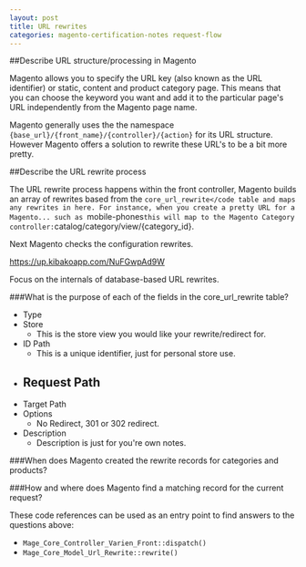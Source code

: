 ```yaml
---
layout: post
title: URL rewrites
categories: magento-certification-notes request-flow
---
```


##Describe URL structure/processing in Magento

Magento allows you to specify the URL key (also known as the URL identifier) or static, content and product category page. This means that you can choose the keyword you want and add it to the particular page's URL independently from the Magento page name.

Magento generally uses the the namespace `{base_url}/{front_name}/{controller}/{action}` for its URL structure. However Magento offers a solution to rewrite these URL's to be a bit more pretty. 

##Describe the URL rewrite process
 
The URL rewrite process happens within the front controller, Magento builds an array of rewrites based from the `core_url_rewrite</code table and maps any rewrites in here. For instance, when you create a pretty URL for a Magento... such as `mobile-phones` this will map to the Magento Category controller: `catalog/category/view/{category_id}.

Next Magento checks the configuration rewrites. 

https://up.kibakoapp.com/NuFGwpAd9W

Focus on the internals of database-based URL rewrites.

###What is the purpose of each of the fields in the core_url_rewrite table?

- Type
- Store
    - This is the store view you would like your rewrite/redirect for.
- ID Path
    - This is a unique identifier, just for personal store use.
- Request Path
    - 
- Target Path
- Options
    - No Redirect, 301 or 302 redirect.
- Description
    - Description is just for you're own notes. 

###When does Magento created the rewrite records for categories and products?

###How and where does Magento find a matching record for the current request?

These code references can be used as an entry point to find answers to the questions above:

- `Mage_Core_Controller_Varien_Front::dispatch()`
- `Mage_Core_Model_Url_Rewrite::rewrite()`
